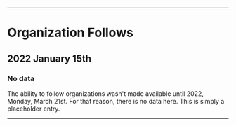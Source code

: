 
***

# Organization Follows

## 2022 January 15th

### No data

The ability to follow organizations wasn't made available until 2022, Monday, March 21st. For that reason, there is no data here. This is simply a placeholder entry.

***
